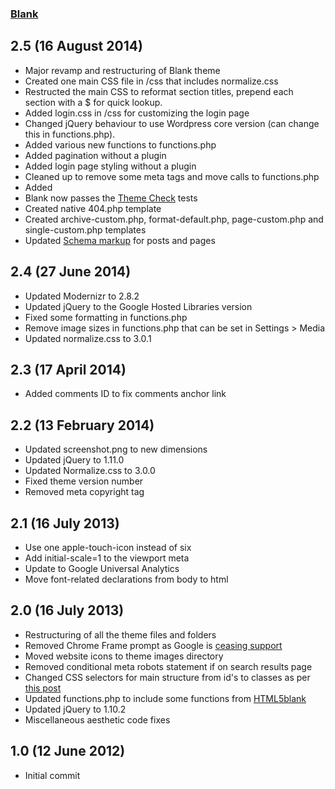 ### [Blank](http://www.schalkburger.za.net/free-blank-wordpress-theme/)

## 2.5 (16 August 2014)

* Major revamp and restructuring of Blank theme
* Created one main CSS file in /css that includes normalize.css
* Restructed the main CSS to reformat section titles, prepend each section with a $ for quick lookup.
* Added login.css in /css for customizing the login page
* Changed jQuery behaviour to use Wordpress core version (can change this in functions.php).
* Added various new functions to functions.php
* Added pagination without a plugin
* Added login page styling without a plugin
* Cleaned up <head> to remove some meta tags and move calls to functions.php
* Added <?php language_attributes(); ?>
* Blank now passes the [Theme Check](http://wordpress.org/plugins/theme-check/) tests
* Created native 404.php template
* Created archive-custom.php, format-default.php, page-custom.php and single-custom.php templates
* Updated [Schema markup](https://schema.org/) for posts and pages

## 2.4 (27 June 2014)

* Updated Modernizr to 2.8.2
* Updated jQuery to the Google Hosted Libraries version
* Fixed some formatting in functions.php
* Remove image sizes in functions.php that can be set in Settings > Media
* Updated normalize.css to 3.0.1

## 2.3 (17 April 2014)

* Added comments ID to fix comments anchor link

## 2.2 (13 February 2014)

* Updated screenshot.png to new dimensions
* Updated jQuery to 1.11.0
* Updated Normalize.css to 3.0.0
* Fixed theme version number
* Removed meta copyright tag

## 2.1 (16 July 2013)

* Use one apple-touch-icon instead of six 
* Add initial-scale=1 to the viewport meta
* Update to Google Universal Analytics
* Move font-related declarations from body to html

## 2.0 (16 July 2013)

* Restructuring of all the theme files and folders
* Removed Chrome Frame prompt as Google is [ceasing support](http://blog.chromium.org/2013/06/retiring-chrome-frame.html)
* Moved website icons to theme images directory
* Removed conditional meta robots statement if on search results page
* Changed CSS selectors for main structure from id's to classes as per [this post](http://csswizardry.com/2011/09/when-using-ids-can-be-a-pain-in-the-class/)
* Updated functions.php to include some functions from [HTML5blank](http://html5blank.com/)
* Updated jQuery to 1.10.2
* Miscellaneous aesthetic code fixes

## 1.0 (12 June 2012)

* Initial commit